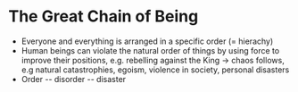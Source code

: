 # The Great Chain of Being

* Everyone and everything is arranged in a specific order (= hierachy)
* Human beings can violate the natural order of things by using force to improve their positions, e.g. rebelling against the King -> chaos follows, e.g natural catastrophies, egoism, violence in society, personal disasters
* Order -- disorder -- disaster
